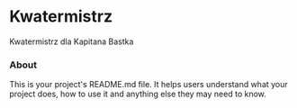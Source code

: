 Kwatermistrz
============

Kwatermistrz dla Kapitana Bastka

### About

This is your project's README.md file. It helps users understand what your
project does, how to use it and anything else they may need to know.